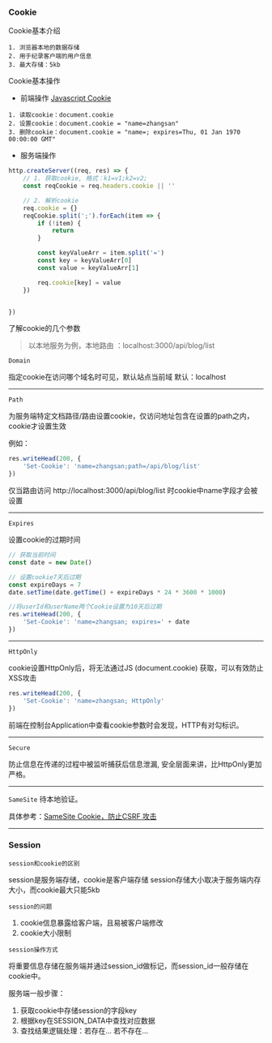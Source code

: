 ### Cookie

Cookie基本介绍
>
    1. 浏览器本地的数据存储
    2. 用于纪录客户端的用户信息
    3. 最大存储：5kb

Cookie基本操作
- 前端操作 [Javascript Cookie](https://www.runoob.com/js/js-cookies.html)
>
    1. 读取cookie：document.cookie
    2. 设置cookie：document.cookie = "name=zhangsan"
    3. 删除cookie：document.cookie = "name=; expires=Thu, 01 Jan 1970 00:00:00 GMT"

        
- 服务端操作

```javascript
http.createServer((req, res) => {
    // 1. 获取cookie, 格式：k1=v1;k2=v2;
    const reqCookie = req.headers.cookie || ''

    // 2. 解析cookie
    req.cookie = {}
    reqCookie.split(';').forEach(item => {
        if (!item) {
            return
        }

        const keyValueArr = item.split('=')
        const key = keyValueArr[0]
        const value = keyValueArr[1]

        req.cookie[key] = value
    })


})
```

了解cookie的几个参数
>以本地服务为例，本地路由 ：localhost:3000/api/blog/list

`Domain`

指定cookie在访问哪个域名时可见，默认站点当前域
默认：localhost

---

`Path`

为服务端特定文档路径/路由设置cookie，仅访问地址包含在设置的path之内，cookie才设置生效

例如：
```javascript
res.writeHead(200, {
    'Set-Cookie': 'name=zhangsan;path=/api/blog/list'
})
```
仅当路由访问 http://localhost:3000/api/blog/list 时cookie中name字段才会被设置

---

`Expires`

设置cookie的过期时间

```javascript
// 获取当前时间
const date = new Date()

// 设置cookie7天后过期
const expireDays = 7
date.setTime(date.getTime() + expireDays * 24 * 3600 * 1000)

//将userId和userName两个Cookie设置为10天后过期
res.writeHead(200, {
    'Set-Cookie': 'name=zhangsan; expires=' + date
})
```

---

`HttpOnly`

cookie设置HttpOnly后，将无法通过JS (document.cookie) 获取，可以有效防止XSS攻击

```javascript
res.writeHead(200, {
    'Set-Cookie': 'name=zhangsan; HttpOnly'
})
```
前端在控制台Application中查看cookie参数时会发现，HTTP有对勾标识。

---

`Secure`

防止信息在传递的过程中被监听捕获后信息泄漏, 安全层面来讲，比HttpOnly更加严格。

---

`SameSite`
待本地验证。

具体参考：[SameSite Cookie，防止CSRF 攻击](https://www.cnblogs.com/ziyunfei/p/5637945.html)

---

### Session

`session和cookie的区别`

session是服务端存储，cookie是客户端存储
session存储大小取决于服务端内存大小，而cookie最大只能5kb

`session的问题`
1. cookie信息暴露给客户端，且易被客户端修改
2. cookie大小限制

`session操作方式`

将重要信息存储在服务端并通过session_id做标记，而session_id一般存储在cookie中。

服务端一般步骤：
1. 获取cookie中存储session的字段key
2. 根据key在SESSION_DATA中查找对应数据
3. 查找结果逻辑处理：若存在... 若不存在...

